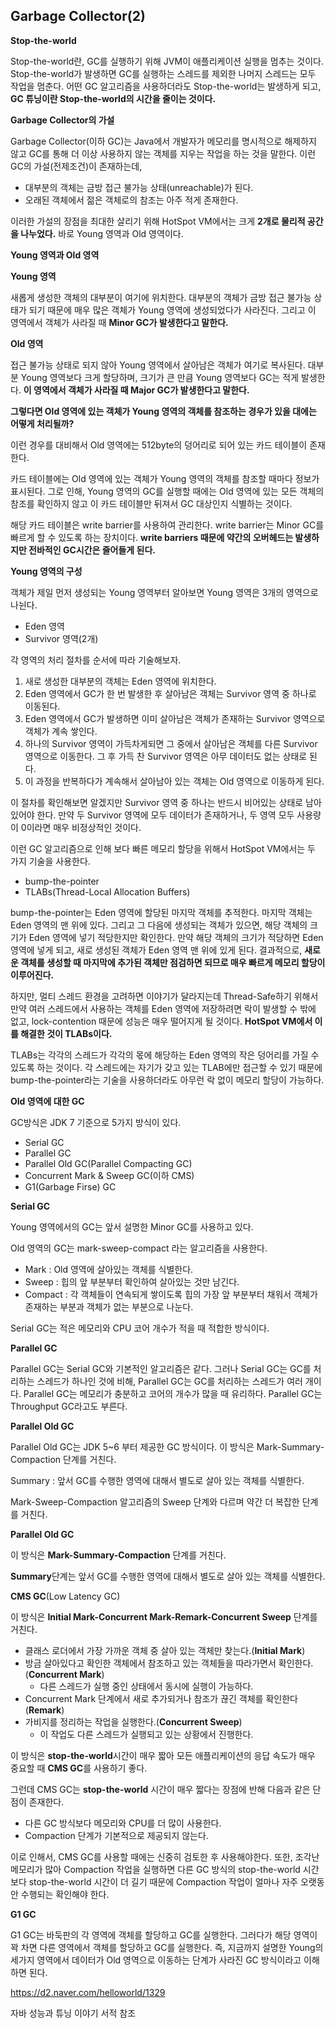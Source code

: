 ## Garbage Collector(2)

**Stop-the-world**

Stop-the-world란, GC를 실행하기 위해 JVM이 애플리케이션 실행을 멈추는 것이다. Stop-the-world가 발생하면 GC를 실행하는 스레드를 제외한 나머지 스레드는 모두 작업을 멈춘다. 어떤 GC 알고리즘을 사용하더라도 Stop-the-world는 발생하게 되고, **GC 튜닝이란 Stop-the-world의 시간을 줄이는 것이다.**



**Garbage Collector의 가설**

Garbage Collector(이하 GC)는 Java에서 개발자가 메모리를 명시적으로 해제하지 않고 GC를 통해 더 이상 사용하지 않는 객체를 지우는 작업을 하는 것을 말한다. 이런 GC의 가설(전제조건)이 존재하는데,

- 대부분의 객체는 금방 접근 불가능 상태(unreachable)가 된다.
- 오래된 객체에서 젊은 객체로의 참조는 아주 적게 존재한다.

이러한 가설의 장점을 최대한 살리기 위해 HotSpot VM에서는 크게 **2개로 물리적 공간을 나누었다.** 바로 Young 영역과 Old 영역이다.



**Young 영역과 Old 영역**

**Young 영역**

새롭게 생성한 객체의 대부분이 여기에 위치한다. 대부분의 객체가 금방 접근 불가능 상태가 되기 때문에 매우 많은 객체가 Young 영역에 생성되었다가 사라진다. 그리고 이 영역에서 객체가 사라질 때 **Minor GC가 발생한다고 말한다.**

**Old 영역**

접근 불가능 상태로 되지 않아 Young 영역에서 살아남은 객체가 여기로 복사된다. 대부분 Young 영역보다 크게 할당하며, 크기가 큰 만큼 Young 영역보다 GC는 적게 발생한다. **이 영역에서 객체가 사라질 때 Major GC가 발생한다고 말한다.**



**그렇다면 Old 영역에 있는 객체가 Young 영역의 객체를 참조하는 경우가 있을 대에는 어떻게 처리될까?**

이런 경우를 대비해서 Old 영역에는 512byte의 덩어리로 되어 있는 카드 테이블이 존재한다.

카드 테이블에는 Old 영역에 있는 객체가 Young 영역의 객체를 참조할 때마다 정보가 표시된다. 그로 인해, Young 영역의 GC를 실행할 때에는 Old 영역에 있는 모든 객체의 참조를 확인하지 않고 이 카드 테이블만 뒤져서 GC 대상인지 식별하는 것이다.

해당 카드 테이블은 write barrier를 사용하여 관리한다. write barrier는 Minor GC를 빠르게 할 수 있도록 하는 장치이다. **write barriers 때문에 약간의 오버헤드는 발생하지만 전바적인 GC시간은 줄어들게 된다.**



**Young 영역의 구성**

객체가 제일 먼저 생성되는 Young 영역부터 알아보면 Young 영역은 3개의 영역으로 나뉜다.

- Eden 영역
- Survivor 영역(2개)

각 영역의 처리 절차를 순서에 따라 기술해보자.

1. 새로 생성한 대부분의 객체는 Eden 영역에 위치한다.
2. Eden 영역에서 GC가 한 번 발생한 후 살아남은 객체는 Survivor 영역 중 하나로 이동된다.
3. Eden 영역에서 GC가 발생하면 이미 살아남은 객체가 존재하는 Survivor 영역으로 객체가 계속 쌓인다.
4. 하나의 Survivor 영역이 가득차게되면 그 중에서 살아남은 객체를 다른 Survivor 영역으로 이동한다. 그 후 가득 찬 Survivor 영역은 아무 데이터도 없는 상태로 된다.
5. 이 과정을 반복하다가 계속해서 살아남아 있는 객체는 Old 영역으로 이동하게 된다.

이 절차를 확인해보면 알겠지만 Survivor 영역 중 하나는 반드시 비어있는 상태로 남아있어야 한다. 만약 두 Survivor 영역에 모두 데이터가 존재하거나, 두 영역 모두 사용량이 0이라면 매우 비정상적인 것이다.



이런 GC 알고리즘으로 인해 보다 빠른 메모리 할당을 위해서 HotSpot VM에서는 두 가지 기술을 사용한다.

- bump-the-pointer
- TLABs(Thread-Local Allocation Buffers)

bump-the-pointer는 Eden 영역에 할당된 마지막 객체를 추적한다. 마지막 객체는 Eden 영역의 맨 위에 있다. 그리고 그 다음에 생성되는 객체가 있으면, 해당 객체의 크기가 Eden 영역에 넣기 적당한지만 확인한다. 만약 해당 객체의 크기가 적당하면 Eden 영역에 넣게 되고, 새로 생성된 객체가 Eden 영역 맨 위에 있게 된다. 결과적으로, **새로운 객체를 생성할 때 마지막에 추가된 객체만 점검하면 되므로 매우 빠르게 메모리 할당이 이루어진다.**

하지만, 멀티 스레드 환경을 고려하면 이야기가 달라지는데 Thread-Safe하기 위해서 만약 여러 스레드에서 사용하는 객체를 Eden 영역에 저장하려면 락이 발생할 수 밖에 없고, lock-contention 때문에 성능은 매우 떨어지게 될 것이다. **HotSpot VM에서 이를 해결한 것이 TLABs이다.**



TLABs는 각각의 스레드가 각각의 몫에 해당하는 Eden 영역의 작은 덩어리를 가질 수 있도록 하는 것이다. 각 스레드에는 자기가 갖고 있는 TLAB에만 접근할 수 있기 때문에 bump-the-pointer라는 기술을 사용하더라도 아무런 락 없이 메모리 할당이 가능하다.



**Old 영역에 대한 GC**

GC방식은 JDK 7 기준으로 5가지 방식이 있다.

- Serial GC
- Parallel GC
- Parallel Old GC(Parallel Compacting GC)
- Concurrent Mark & Sweep GC(이하 CMS)
- G1(Garbage Firse) GC



**Serial GC**

Young 영역에서의 GC는 앞서 설명한 Minor GC를 사용하고 있다.

Old 영역의 GC는 mark-sweep-compact 라는 알고리즘을 사용한다.

- Mark : Old 영역에 살아있는 객체를 식별한다.
- Sweep : 힙의 앞 부분부터 확인하여 살아있는 것만 남긴다.
- Compact : 각 객체들이 연속되게 쌓이도록 힙의 가장 앞 부분부터 채워서 객체가 존재하는 부분과 객체가 없는 부분으로 나눈다.

Serial GC는 적은 메모리와 CPU 코어 개수가 적을 때 적합한 방식이다.



**Parallel GC**

Parallel GC는 Serial GC와 기본적인 알고리즘은 같다. 그러나 Serial GC는 GC를 처리하는 스레드가 하나인 것에 비해, Parallel GC는 GC를 처리하는 스레드가 여러 개이다. Parallel GC는 메모리가 충분하고 코어의 개수가 많을 때 유리하다. Parallel GC는 Throughput GC라고도 부른다.



**Parallel Old GC**

Parallel Old GC는 JDK 5~6 부터 제공한 GC 방식이다. 이 방식은 Mark-Summary-Compaction 단계를 거친다.

Summary : 앞서 GC를 수행한 영역에 대해서 별도로 살아 있는 객체를 식별한다.

Mark-Sweep-Compaction 알고리즘의 Sweep 단계와 다르며 약간 더 복잡한 단계를 거친다.



**Parallel Old GC**

이 방식은 **Mark-Summary-Compaction** 단계를 거친다.

**Summary**단계는 앞서 GC를 수행한 영역에 대해서 별도로 살아 있는 객체를 식별한다.



**CMS GC**(Low Latency GC)

이 방식은 **Initial Mark-Concurrent Mark-Remark-Concurrent Sweep** 단계를 거친다.

- 클래스 로더에서 가장 가까운 객체 중 살아 있는 객체만 찾는다.(**Initial Mark**)
- 방금 살아있다고 확인한 객체에서 참조하고 있는 객체들을 따라가면서 확인한다.(**Concurrent Mark**)
  - 다른 스레드가 실행 중인 상태에서 동시에 실행이 가능하다.
- Concurrent Mark 단계에서 새로 추가되거나 참조가 끊긴 객체를 확인한다(**Remark**)
- 가비지를 정리하는 작업을 실행한다.(**Concurrent Sweep**)
  - 이 작업도 다른 스레드가 실행되고 있는 상황에서 진행한다.

이 방식은 **stop-the-world**시간이 매우 짧아 모든 애플리케이션의 응답 속도가 매우 중요할 때 **CMS GC**를 사용하기 좋다.

그런데 CMS GC는 **stop-the-world** 시간이 매우 짧다는 장점에 반해 다음과 같은 단점이 존재한다.

- 다른 GC 방식보다 메모리와 CPU를 더 많이 사용한다.
- Compaction 단계가 기본적으로 제공되지 않는다.

이로 인해서, CMS GC를 사용할 때에는 신중히 검토한 후 사용해야한다. 또한, 조각난 메모리가 많아 Compaction 작업을 실행하면 다른 GC 방식의 stop-the-world 시간보다 stop-the-world 시간이 더 길기 때문에 Compaction 작업이 얼마나 자주 오랫동안 수행되는 확인해야 한다.



**G1 GC**

G1 GC는 바둑판의 각 영역에 객체를 할당하고 GC를 실행한다. 그러다가 해당 영역이 꽉 차면 다른 영역에서 객체를 할당하고 GC를 실행한다. 즉, 지금까지 설명한 Young의 세가지 영역에서 데이터가 Old 영역으로 이동하는 단계가 사라진 GC 방식이라고 이해하면 된다.





https://d2.naver.com/helloworld/1329

자바 성능과 튜닝 이야기 서적 참조



